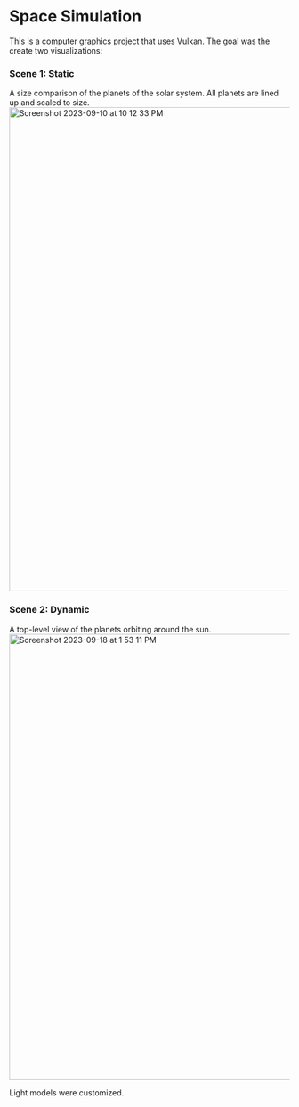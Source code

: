# Space Simulation
This is a computer graphics project that uses Vulkan. The goal was the create two visualizations:

### **Scene 1: Static** 
A size comparison of the planets of the solar system. All planets are lined up and scaled to size.
<img width="868" alt="Screenshot 2023-09-10 at 10 12 33 PM" src="https://github.com/dmora4/space_project/assets/38199805/a0a6cca2-f607-4ece-becb-a1a212b0417f">

### **Scene 2: Dynamic** 
A top-level view of the planets orbiting around the sun. 
<img width="800" alt="Screenshot 2023-09-18 at 1 53 11 PM" src="https://github.com/dmora4/space_project/assets/38199805/7691f2a9-a0a4-4fd0-8184-e7d9474030e4">

Light models were customized. 
